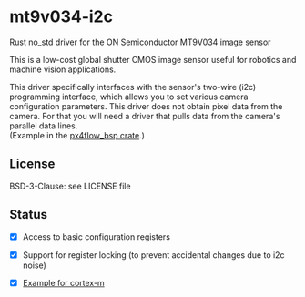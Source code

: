 
# mt9v034-i2c

Rust no_std driver for the 
ON Semiconductor MT9V034 image sensor

This is a low-cost global shutter CMOS image sensor useful for robotics
and machine vision applications.

This driver specifically interfaces with the sensor's
two-wire (i2c) programming interface, which allows you to set
various camera configuration parameters.  This driver does not obtain
pixel data from the camera.  For that you will need a driver that 
pulls data from the camera's parallel data lines.  
(Example in the [px4flow_bsp crate](https://crates.io/crates/px4flow_bsp).)

## License

BSD-3-Clause: see LICENSE file

## Status

- [x] Access to basic configuration registers
- [x] Support for register locking (to prevent accidental changes due to i2c noise)
- [x] [Example for cortex-m](https://github.com/tstellanova/px4flow_bsp)

